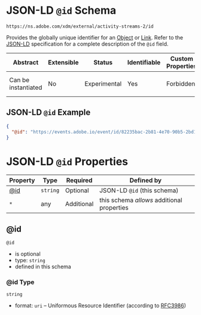 
# JSON-LD `@id` Schema

```
https://ns.adobe.com/xdm/external/activity-streams-2/id
```

Provides the globally unique identifier for an [Object](https://www.w3.org/TR/activitystreams-vocabulary/#dfn-object) or [Link](https://www.w3.org/TR/activitystreams-vocabulary/#dfn-link). Refer to the [JSON-LD](https://json-ld.org/spec/latest/json-ld/) specification for a complete description of the `@id` field.

| Abstract | Extensible | Status | Identifiable | Custom Properties | Additional Properties | Defined In |
|----------|------------|--------|--------------|-------------------|-----------------------|------------|
| Can be instantiated | No | Experimental | Yes | Forbidden | Permitted | [external/activity-streams-2/id.schema.json](external/activity-streams-2/id.schema.json) |

## JSON-LD `@id` Example
```json
{
  "@id": "https://events.adobe.io/event/id/82235bac-2b81-4e70-90b5-2bd1f04b5c7b"
}
```

# JSON-LD `@id` Properties

| Property | Type | Required | Defined by |
|----------|------|----------|------------|
| [@id](#@id) | `string` | Optional | JSON-LD `@id` (this schema) |
| `*` | any | Additional | this schema *allows* additional properties |

## @id


`@id`
* is optional
* type: `string`
* defined in this schema

### @id Type


`string`
* format: `uri` – Uniformous Resource Identifier (according to [RFC3986](http://tools.ietf.org/html/rfc3986))





